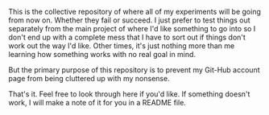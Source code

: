 This is the collective repository of where all of my experiments will be going from now on. Whether they fail or succeed.
I just prefer to test things out separately from the main project of where I'd like something to go into so I don't end up
with a complete mess that I have to sort out if things don't work out the way I'd like. Other times, it's just nothing more
than me learning how something works with no real goal in mind.

But the primary purpose of this repository is to prevent my Git-Hub account page from being cluttered up with my nonsense.

That's it. Feel free to look through here if you'd like. If something doesn't work, I will make a note of it for you in 
a README file.